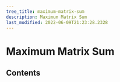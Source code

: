 ```yaml
---
tree_title: maximum-matrix-sum
description: Maximum Matrix Sum
last_modified: 2022-06-09T21:23:28.2328
---
```


# Maximum Matrix Sum

## Contents
